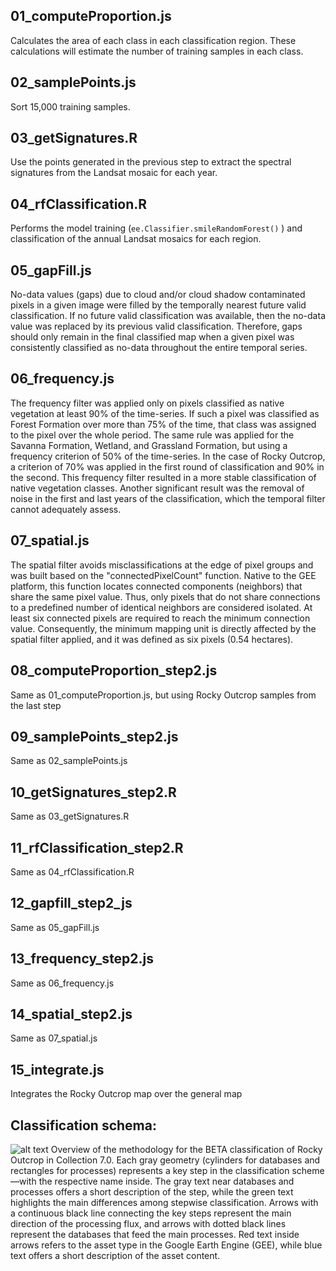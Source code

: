## 01_computeProportion.js
Calculates the area of each class in each classification region. These calculations will estimate the number of training samples in each class. 

## 02_samplePoints.js
Sort 15,000 training samples.

## 03_getSignatures.R
Use the points generated in the previous step to extract the spectral signatures from the Landsat mosaic for each year. 

## 04_rfClassification.R
Performs the model training (`ee.Classifier.smileRandomForest()` ) and classification of the annual Landsat mosaics for each region. 

## 05_gapFill.js
No-data values (gaps) due to cloud and/or cloud shadow contaminated pixels in a given image were filled by the temporally nearest future valid classification. If no future valid classification was available, then the no-data value was replaced by its previous valid classification. Therefore, gaps should only remain in the final classified map when a given pixel was consistently classified as no-data throughout the entire temporal series. 

## 06_frequency.js
The frequency filter was applied only on pixels classified as native vegetation at least 90% of the time-series. If such a pixel was classified as Forest Formation over more than 75% of the time, that class was assigned to the pixel over the whole period. The same rule was applied for the Savanna Formation, Wetland, and Grassland Formation, but using a frequency criterion of 50% of the time-series. In the case of Rocky Outcrop, a criterion of 70% was applied in the first round of classification and 90% in the second. This frequency filter resulted in a more stable classification of native vegetation classes. Another significant result was the removal of noise in the first and last years of the classification, which the temporal filter cannot adequately assess.

## 07_spatial.js
The spatial filter avoids misclassifications at the edge of pixel groups and was built based on the "connectedPixelCount" function. Native to the GEE platform, this function locates connected components (neighbors) that share the same pixel value. Thus, only pixels that do not share connections to a predefined number of identical neighbors are considered isolated. At least six connected pixels are required to reach the minimum connection value. Consequently, the minimum mapping unit is directly affected by the spatial filter applied, and it was defined as six pixels (0.54 hectares).

## 08_computeProportion_step2.js
Same as 01_computeProportion.js, but using Rocky Outcrop samples from the last step 

## 09_samplePoints_step2.js
Same as 02_samplePoints.js

## 10_getSignatures_step2.R
Same as 03_getSignatures.R

## 11_rfClassification_step2.R
Same as 04_rfClassification.R

## 12_gapfill_step2_js
Same as 05_gapFill.js

## 13_frequency_step2.js
Same as 06_frequency.js

## 14_spatial_step2.js
Same as 07_spatial.js

## 15_integrate.js
Integrates the Rocky Outcrop map over the general map 

## Classification schema:
![alt text](https://github.com/mapbiomas-brazil/cerrado/blob/mapbiomas70/2-rocky-outcrop/_aux/Rocky%20-%20C7.png?raw=true)
Overview of the methodology for the BETA classification of Rocky Outcrop in Collection 7.0. Each gray geometry (cylinders for databases and rectangles for processes) represents a key step in the classification scheme—with the respective name inside. The gray text near databases and processes offers a short description of the step, while the green text highlights the main differences among stepwise classification. Arrows with a continuous black line connecting the key steps represent the main direction of the processing flux, and arrows with dotted black lines represent the databases that feed the main processes. Red text inside arrows refers to the asset type in the Google Earth Engine (GEE), while blue text offers a short description of the asset content.
